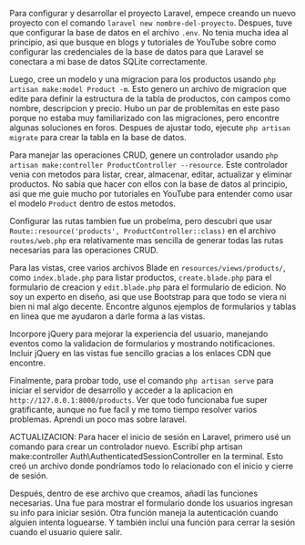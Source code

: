 Para configurar y desarrollar el proyecto Laravel, empece creando un nuevo proyecto con el comando `laravel new nombre-del-proyecto`. Despues, tuve que configurar la base de datos en el archivo `.env`. No tenia mucha idea al principio, asi que busque en blogs y tutoriales de YouTube sobre como configurar las credenciales de la base de datos para que Laravel se conectara a mi base de datos SQLite correctamente.

Luego, cree un modelo y una migracion para los productos usando `php artisan make:model Product -m`. Esto genero un archivo de migracion que edite para definir la estructura de la tabla de productos, con campos como nombre, descripcion y precio. Hubo un par de problemitas en este paso porque no estaba muy familiarizado con las migraciones, pero encontre algunas soluciones en foros. Despues de ajustar todo, ejecute `php artisan migrate` para crear la tabla en la base de datos.

Para manejar las operaciones CRUD, genere un controlador usando `php artisan make:controller ProductController --resource`. Este controlador venia con metodos para listar, crear, almacenar, editar, actualizar y eliminar productos. No sabia que hacer con ellos con la base de datos al principio, asi que me guie mucho por tutoriales en YouTube para entender como usar el modelo `Product` dentro de estos metodos.

Configurar las rutas tambien fue un probelma, pero descubri que usar `Route::resource('products', ProductController::class)` en el archivo `routes/web.php` era relativamente mas sencilla de generar todas las rutas necesarias para las operaciones CRUD.

Para las vistas, cree varios archivos Blade en `resources/views/products/`, como `index.blade.php` para listar productos, `create.blade.php` para el formulario de creacion y `edit.blade.php` para el formulario de edicion. No soy un experto en diseño, asi que use Bootstrap para que todo se viera ni bien ni mal algo decente. Encontre algunos ejemplos de formularios y tablas en linea que me ayudaron a darle forma a las vistas.

Incorpore jQuery para mejorar la experiencia del usuario, manejando eventos como la validacion de formularios y mostrando notificaciones. Incluir jQuery en las vistas fue sencillo gracias a los enlaces CDN que encontre.

Finalmente, para probar todo, use el comando `php artisan serve` para iniciar el servidor de desarrollo y acceder a la aplicacion en `http://127.0.0.1:8000/products`. Ver que todo funcionaba fue super gratificante, aunque no fue facil y me tomo tiempo resolver varios problemas. Aprendi un poco mas sobre laravel.

ACTUALIZACION:
Para hacer el inicio de sesión en Laravel, primero usé un comando para crear un controlador nuevo. Escribí php artisan make:controller Auth\\AuthenticatedSessionController en la terminal. Esto creó un archivo donde pondríamos todo lo relacionado con el inicio y cierre de sesión.

Después, dentro de ese archivo que creamos, añadí las funciones necesarias. Una fue para mostrar el formulario donde los usuarios ingresan su info para iniciar sesión. Otra función maneja la autenticación cuando alguien intenta loguearse. Y también incluí una función para cerrar la sesión cuando el usuario quiere salir.

